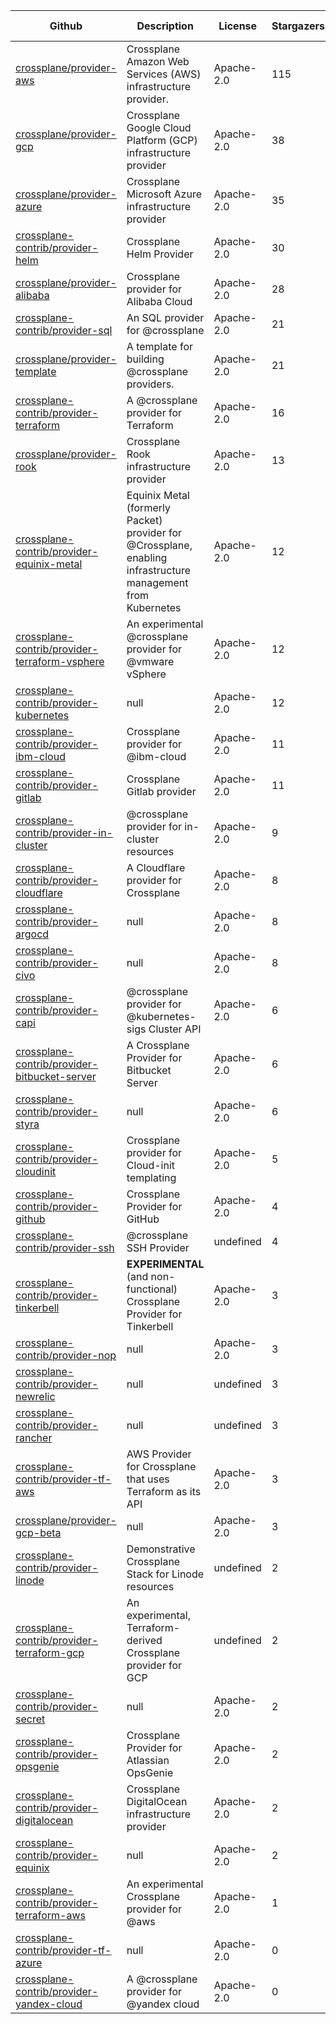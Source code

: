 | Github | Description | License | Stargazers | Last Update |
|--------|-------------|---------|------------|-------------|
| [crossplane/provider-aws](https://github.com/crossplane/provider-aws) | Crossplane Amazon Web Services (AWS) infrastructure provider. | Apache-2.0 | 115 | 2021-09-07 |
| [crossplane/provider-gcp](https://github.com/crossplane/provider-gcp) | Crossplane Google Cloud Platform (GCP) infrastructure provider | Apache-2.0 | 38 | 2021-09-07 |
| [crossplane/provider-azure](https://github.com/crossplane/provider-azure) | Crossplane Microsoft Azure infrastructure provider | Apache-2.0 | 35 | 2021-08-27 |
| [crossplane-contrib/provider-helm](https://github.com/crossplane-contrib/provider-helm) | Crossplane Helm Provider | Apache-2.0 | 30 | 2021-09-10 |
| [crossplane/provider-alibaba](https://github.com/crossplane/provider-alibaba) | Crossplane provider for Alibaba Cloud | Apache-2.0 | 28 | 2021-09-01 |
| [crossplane-contrib/provider-sql](https://github.com/crossplane-contrib/provider-sql) | An SQL provider for @crossplane | Apache-2.0 | 21 | 2021-09-05 |
| [crossplane/provider-template](https://github.com/crossplane/provider-template) | A template for building @crossplane providers. | Apache-2.0 | 21 | 2021-09-06 |
| [crossplane-contrib/provider-terraform](https://github.com/crossplane-contrib/provider-terraform) | A @crossplane provider for Terraform | Apache-2.0 | 16 | 2021-09-08 |
| [crossplane/provider-rook](https://github.com/crossplane/provider-rook) | Crossplane Rook infrastructure provider | Apache-2.0 | 13 | 2021-07-08 |
| [crossplane-contrib/provider-equinix-metal](https://github.com/crossplane-contrib/provider-equinix-metal) | Equinix Metal (formerly Packet) provider for @Crossplane, enabling infrastructure management from Kubernetes | Apache-2.0 | 12 | 2021-08-25 |
| [crossplane-contrib/provider-terraform-vsphere](https://github.com/crossplane-contrib/provider-terraform-vsphere) | An experimental @crossplane provider for @vmware vSphere | Apache-2.0 | 12 | 2021-09-04 |
| [crossplane-contrib/provider-kubernetes](https://github.com/crossplane-contrib/provider-kubernetes) | null | Apache-2.0 | 12 | 2021-09-04 |
| [crossplane-contrib/provider-ibm-cloud](https://github.com/crossplane-contrib/provider-ibm-cloud) | Crossplane provider for @ibm-cloud | Apache-2.0 | 11 | 2021-09-10 |
| [crossplane-contrib/provider-gitlab](https://github.com/crossplane-contrib/provider-gitlab) | Crossplane Gitlab provider | Apache-2.0 | 11 | 2021-08-20 |
| [crossplane-contrib/provider-in-cluster](https://github.com/crossplane-contrib/provider-in-cluster) | @crossplane provider for in-cluster resources | Apache-2.0 | 9 | 2021-09-04 |
| [crossplane-contrib/provider-cloudflare](https://github.com/crossplane-contrib/provider-cloudflare) | A Cloudflare provider for Crossplane | Apache-2.0 | 8 | 2021-08-19 |
| [crossplane-contrib/provider-argocd](https://github.com/crossplane-contrib/provider-argocd) | null | Apache-2.0 | 8 | 2021-08-24 |
| [crossplane-contrib/provider-civo](https://github.com/crossplane-contrib/provider-civo) | null | Apache-2.0 | 8 | 2021-09-01 |
| [crossplane-contrib/provider-capi](https://github.com/crossplane-contrib/provider-capi) | @crossplane provider for @kubernetes-sigs Cluster API | Apache-2.0 | 6 | 2021-08-18 |
| [crossplane-contrib/provider-bitbucket-server](https://github.com/crossplane-contrib/provider-bitbucket-server) | A Crossplane Provider for Bitbucket Server | Apache-2.0 | 6 | 2021-08-05 |
| [crossplane-contrib/provider-styra](https://github.com/crossplane-contrib/provider-styra) | null | Apache-2.0 | 6 | 2021-08-27 |
| [crossplane-contrib/provider-cloudinit](https://github.com/crossplane-contrib/provider-cloudinit) | Crossplane provider for Cloud-init templating | Apache-2.0 | 5 | 2021-06-08 |
| [crossplane-contrib/provider-github](https://github.com/crossplane-contrib/provider-github) | Crossplane Provider for GitHub | Apache-2.0 | 4 | 2021-06-21 |
| [crossplane-contrib/provider-ssh](https://github.com/crossplane-contrib/provider-ssh) | @crossplane SSH Provider | undefined | 4 | 2021-07-26 |
| [crossplane-contrib/provider-tinkerbell](https://github.com/crossplane-contrib/provider-tinkerbell) | **EXPERIMENTAL** (and non-functional) Crossplane Provider for Tinkerbell | Apache-2.0 | 3 | 2021-06-09 |
| [crossplane-contrib/provider-nop](https://github.com/crossplane-contrib/provider-nop) | null | Apache-2.0 | 3 | 2021-05-25 |
| [crossplane-contrib/provider-newrelic](https://github.com/crossplane-contrib/provider-newrelic) | null | undefined | 3 | 2021-06-03 |
| [crossplane-contrib/provider-rancher](https://github.com/crossplane-contrib/provider-rancher) | null | undefined | 3 | 2021-08-19 |
| [crossplane-contrib/provider-tf-aws](https://github.com/crossplane-contrib/provider-tf-aws) | AWS Provider for Crossplane that uses Terraform as its API | Apache-2.0 | 3 | 2021-09-10 |
| [crossplane/provider-gcp-beta](https://github.com/crossplane/provider-gcp-beta) | null | Apache-2.0 | 3 | 2021-04-20 |
| [crossplane-contrib/provider-linode](https://github.com/crossplane-contrib/provider-linode) | Demonstrative Crossplane Stack for Linode resources | undefined | 2 | 2021-06-09 |
| [crossplane-contrib/provider-terraform-gcp](https://github.com/crossplane-contrib/provider-terraform-gcp) | An experimental, Terraform-derived Crossplane provider for GCP | undefined | 2 | 2020-11-12 |
| [crossplane-contrib/provider-secret](https://github.com/crossplane-contrib/provider-secret) | null | Apache-2.0 | 2 | 2021-02-12 |
| [crossplane-contrib/provider-opsgenie](https://github.com/crossplane-contrib/provider-opsgenie) | Crossplane Provider for Atlassian OpsGenie | Apache-2.0 | 2 | 2021-02-12 |
| [crossplane-contrib/provider-digitalocean](https://github.com/crossplane-contrib/provider-digitalocean) | Crossplane DigitalOcean infrastructure provider | Apache-2.0 | 2 | 2021-07-16 |
| [crossplane-contrib/provider-equinix](https://github.com/crossplane-contrib/provider-equinix) | null | Apache-2.0 | 2 | 2021-04-23 |
| [crossplane-contrib/provider-terraform-aws](https://github.com/crossplane-contrib/provider-terraform-aws) | An experimental Crossplane provider for @aws | Apache-2.0 | 1 | 2021-02-23 |
| [crossplane-contrib/provider-tf-azure](https://github.com/crossplane-contrib/provider-tf-azure) | null | Apache-2.0 | 0 | 2021-09-01 |
| [crossplane-contrib/provider-yandex-cloud](https://github.com/crossplane-contrib/provider-yandex-cloud) | A @crossplane provider for @yandex cloud | Apache-2.0 | 0 | 2021-09-10 |